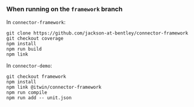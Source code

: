 ### When running on the `framework` branch

In `connector-framework`:

```
git clone https://github.com/jackson-at-bentley/connector-framework
git checkout coverage
npm install
npm run build
npm link
```

In `connector-demo`:

```
git checkout framework
npm install
npm link @itwin/connector-framework
npm run compile
npm run add -- unit.json
```
